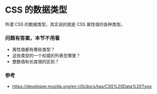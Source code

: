# CSS 的数据类型

所谓 CSS 的数据类型，其实说的就是 CSS 属性值的各种类型。


### 问题有答案，本节不用看

- 属性值都有哪些类型？
- 这些类型的一个权威的列表在哪里？
- 整数值和长度值的区别？


### 参考

- https://developer.mozilla.org/en-US/docs/tag/CSS%20Data%20Type
